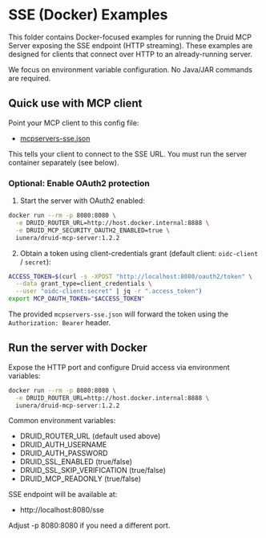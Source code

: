 # SSE (Docker) Examples

This folder contains Docker-focused examples for running the Druid MCP Server exposing the SSE endpoint (HTTP streaming). These examples are designed for clients that connect over HTTP to an already-running server.

We focus on environment variable configuration. No Java/JAR commands are required.

## Quick use with MCP client

Point your MCP client to this config file:
- [mcpservers-sse.json](mcpservers-sse.json)

This tells your client to connect to the SSE URL. You must run the server container separately (see below).

### Optional: Enable OAuth2 protection

1) Start the server with OAuth2 enabled:

```bash
docker run --rm -p 8080:8080 \
  -e DRUID_ROUTER_URL=http://host.docker.internal:8888 \
  -e DRUID_MCP_SECURITY_OAUTH2_ENABLED=true \
  iunera/druid-mcp-server:1.2.2
```

2) Obtain a token using client-credentials grant (default client: `oidc-client` / `secret`):

```bash
ACCESS_TOKEN=$(curl -s -XPOST "http://localhost:8080/oauth2/token" \
  --data grant_type=client_credentials \
  --user "oidc-client:secret" | jq -r ".access_token")
export MCP_OAUTH_TOKEN="$ACCESS_TOKEN"

```

The provided `mcpservers-sse.json` will forward the token using the `Authorization: Bearer` header.

## Run the server with Docker

Expose the HTTP port and configure Druid access via environment variables:

```bash
docker run --rm -p 8080:8080 \
  -e DRUID_ROUTER_URL=http://host.docker.internal:8888 \
  iunera/druid-mcp-server:1.2.2
```

Common environment variables:
- DRUID_ROUTER_URL (default used above)
- DRUID_AUTH_USERNAME
- DRUID_AUTH_PASSWORD
- DRUID_SSL_ENABLED (true/false)
- DRUID_SSL_SKIP_VERIFICATION (true/false)
- DRUID_MCP_READONLY (true/false)

SSE endpoint will be available at:
- http://localhost:8080/sse

Adjust -p 8080:8080 if you need a different port.
